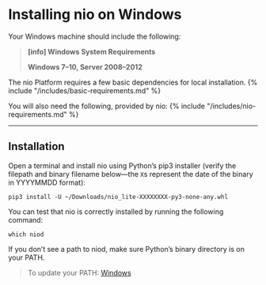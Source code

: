 # Installing nio on <span class="allow-caps">Windows</span>

Your Windows machine should include the following:
> **[info] <span class="allow-caps">Windows</span> System Requirements**
>
> **Windows 7–10, Server 2008–2012**
>

The nio Platform requires a few basic dependencies for local installation.
{% include "/includes/basic-requirements.md" %}

You will also need the following, provided by nio:
{% include "/includes/nio-requirements.md" %}

---
## Installation

Open a terminal and install nio using Python’s pip3 installer (verify the filepath and binary filename below—the `X`s represent the date of the binary in YYYYMMDD format):
```
pip3 install -U ~/Downloads/nio_lite-XXXXXXXX-py3-none-any.whl
```
You can test that nio is correctly installed by running the following command:
```
which niod
```
If you don’t see a path to niod, make sure Python’s binary directory is on your PATH.

> To update your PATH: [Windows](https://msdn.microsoft.com/en-us/library/aa922003.aspx)
